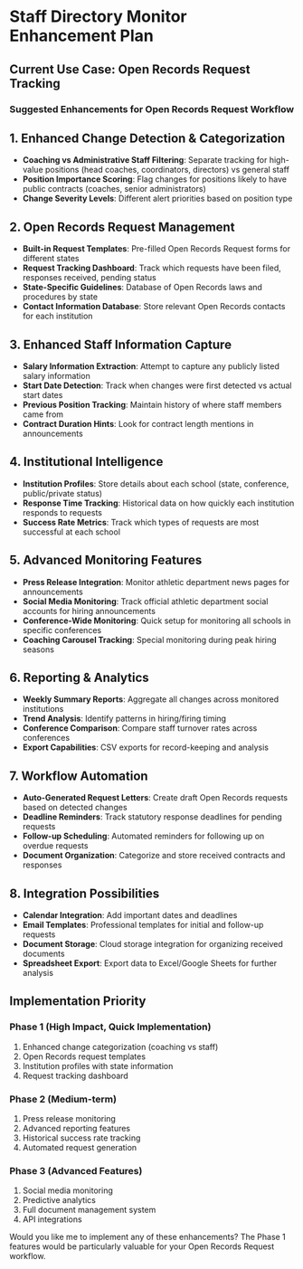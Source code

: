 # Staff Directory Monitor Enhancement Plan
## Current Use Case: Open Records Request Tracking

### Suggested Enhancements for Open Records Request Workflow

## 1. Enhanced Change Detection & Categorization
- **Coaching vs Administrative Staff Filtering**: Separate tracking for high-value positions (head coaches, coordinators, directors) vs general staff
- **Position Importance Scoring**: Flag changes for positions likely to have public contracts (coaches, senior administrators)
- **Change Severity Levels**: Different alert priorities based on position type

## 2. Open Records Request Management
- **Built-in Request Templates**: Pre-filled Open Records Request forms for different states
- **Request Tracking Dashboard**: Track which requests have been filed, responses received, pending status
- **State-Specific Guidelines**: Database of Open Records laws and procedures by state
- **Contact Information Database**: Store relevant Open Records contacts for each institution

## 3. Enhanced Staff Information Capture
- **Salary Information Extraction**: Attempt to capture any publicly listed salary information
- **Start Date Detection**: Track when changes were first detected vs actual start dates
- **Previous Position Tracking**: Maintain history of where staff members came from
- **Contract Duration Hints**: Look for contract length mentions in announcements

## 4. Institutional Intelligence
- **Institution Profiles**: Store details about each school (state, conference, public/private status)
- **Response Time Tracking**: Historical data on how quickly each institution responds to requests
- **Success Rate Metrics**: Track which types of requests are most successful at each school

## 5. Advanced Monitoring Features
- **Press Release Integration**: Monitor athletic department news pages for announcements
- **Social Media Monitoring**: Track official athletic department social accounts for hiring announcements
- **Conference-Wide Monitoring**: Quick setup for monitoring all schools in specific conferences
- **Coaching Carousel Tracking**: Special monitoring during peak hiring seasons

## 6. Reporting & Analytics
- **Weekly Summary Reports**: Aggregate all changes across monitored institutions
- **Trend Analysis**: Identify patterns in hiring/firing timing
- **Conference Comparison**: Compare staff turnover rates across conferences
- **Export Capabilities**: CSV exports for record-keeping and analysis

## 7. Workflow Automation
- **Auto-Generated Request Letters**: Create draft Open Records requests based on detected changes
- **Deadline Reminders**: Track statutory response deadlines for pending requests
- **Follow-up Scheduling**: Automated reminders for following up on overdue requests
- **Document Organization**: Categorize and store received contracts and responses

## 8. Integration Possibilities
- **Calendar Integration**: Add important dates and deadlines
- **Email Templates**: Professional templates for initial and follow-up requests
- **Document Storage**: Cloud storage integration for organizing received documents
- **Spreadsheet Export**: Export data to Excel/Google Sheets for further analysis

## Implementation Priority

### Phase 1 (High Impact, Quick Implementation)
1. Enhanced change categorization (coaching vs staff)
2. Open Records request templates
3. Institution profiles with state information
4. Request tracking dashboard

### Phase 2 (Medium-term)
1. Press release monitoring
2. Advanced reporting features
3. Historical success rate tracking
4. Automated request generation

### Phase 3 (Advanced Features)
1. Social media monitoring
2. Predictive analytics
3. Full document management system
4. API integrations

Would you like me to implement any of these enhancements? The Phase 1 features would be particularly valuable for your Open Records Request workflow.